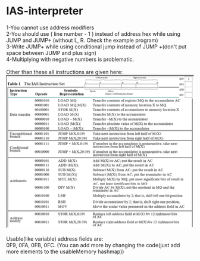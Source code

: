 # IAS-interpreter
1-You cannot use address modifiers <br>
2-You should use ( line number - 1 ) instead of address hex while using JUMP and JUMP+ (without L, R. Check the example program)<br>
3-Write JUMP+ while using conditional jump instead of JUMP +(don't put space between JUMP and plus sign) <br>
4-Multiplying with negative numbers is problematic. <br>
<br>
Other than these all instructions are given here:
![instruction_list](https://github.com/alperkaya0/IAS-interpreter/blob/main/unknown.png) <br>
<br>
Usable(like variable) address fields are: <br>
0F9, 0FA, 0FB, 0FC.  (You can add more by changing the code(just add more elements to the usableMemory hashmap))
